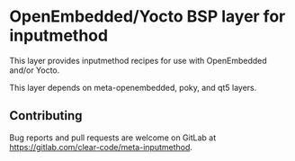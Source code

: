 OpenEmbedded/Yocto BSP layer for inputmethod
=============================================

This layer provides inputmethod recipes for use with OpenEmbedded
and/or Yocto.

This layer depends on meta-openembedded, poky, and qt5 layers.

Contributing
------------

Bug reports and pull requests are welcome on GitLab at https://gitlab.com/clear-code/meta-inputmethod.
